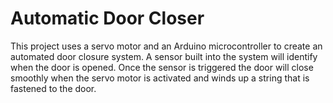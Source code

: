 # Automatic Door Closer
This project uses a servo motor and an Arduino microcontroller to create an automated door closure system. A sensor built into the system will identify when the door is opened. Once the sensor is triggered the door will close smoothly when the servo motor is activated and winds up a string that is fastened to the door.
